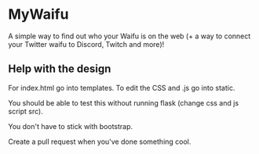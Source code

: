 # MyWaifu
A simple way to find out who your Waifu is on the web (+ a way to connect your Twitter waifu to Discord, Twitch and more)!

## Help with the design
For index.html go into templates. To edit the CSS and .js go into static.

You should be able to test this without running flask (change css and js script src).

You don't have to stick with bootstrap.

Create a pull request when you've done something cool. 